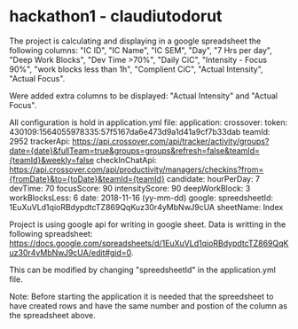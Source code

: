 # hackathon1 - claudiutodorut

The project is calculating and displaying in a google spreadsheet the following columns:
"IC ID", "IC Name", "IC SEM", "Day", "7 Hrs per day", "Deep Work Blocks", "Dev Time >70%", "Daily CiC", "Intensity - Focus 90%", "work blocks less than 1h", "Complient CiC",	"Actual Intensity", "Actual Focus".

Were added extra columns to be displayed: "Actual Intensity" and "Actual Focus".

All configuration is hold in application.yml file:
application:
  crossover:
    token: 430109:1564055978335:57f5167da6e473d9a1d41a9cf7b33dab
    teamId: 2952
    trackerApi: https://api.crossover.com/api/tracker/activity/groups?date={date}&fullTeam=true&groups=groups&refresh=false&teamId={teamId}&weekly=false
    checkInChatApi: https://api.crossover.com/api/productivity/managers/checkins?from={fromDate}&to={toDate}&teamId={teamId}
  candidate:
    hourPerDay: 7
    devTime: 70
    focusScore: 90
    intensityScore: 90
    deepWorkBlock: 3
    workBlocksLess: 6
    date: 2018-11-16 (yy-mm-dd)
  google:
    spreedsheetId: 1EuXuVLd1qioRBdypdtcTZ869QqKuz30r4yMbNwJ9cUA
    sheetName: Index

    
Project is using google api for writing in google sheet.
Data is writting in the following spreadsheet: https://docs.google.com/spreadsheets/d/1EuXuVLd1qioRBdypdtcTZ869QqKuz30r4yMbNwJ9cUA/edit#gid=0.

This can be modified by changing "spreedsheetId" in the application.yml file.

Note: Before starting the application it is needed that the spreedsheet to have created rows and have the same number and postion of the column as the spreadsheet above.